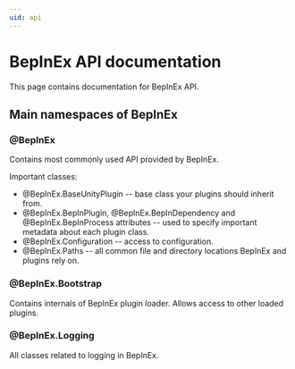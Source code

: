 ```yaml
---
uid: api
---
```


# BepInEx API documentation

This page contains documentation for BepInEx API.

## Main namespaces of BepInEx

### @BepInEx

Contains most commonly used API provided by BepInEx.

Important classes:

* @BepInEx.BaseUnityPlugin -- base class your plugins should inherit from.
* @BepInEx.BepInPlugin, @BepInEx.BepInDependency and @BepInEx.BepInProcess attributes -- used to specify important metadata about each plugin class.
* @BepInEx.Configuration -- access to configuration.
* @BepInEx.Paths -- all common file and directory locations BepInEx and plugins rely on.

### @BepInEx.Bootstrap

Contains internals of BepInEx plugin loader. Allows access to other loaded plugins.

### @BepInEx.Logging

All classes related to logging in BepInEx.